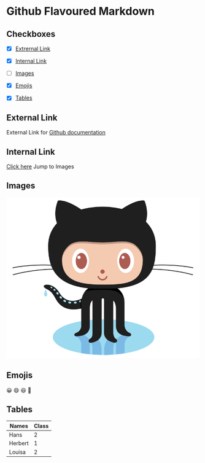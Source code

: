 # Github Flavoured Markdown
## Checkboxes
- [x] [Extrernal Link](#External-Link)
- [x] [Internal Link](#Internal-Link)
- [ ] [Images](#Images)
- [x] [Emojis](#Emojis)
- [x] [Tables](#Tables)



## External Link   
External Link for [Github documentation](https://help.github.com/en)

## Internal Link
[Click here](https://github.com/Shadow-Nic/authoring/blob/main/Images/logo.png) Jump to Images  

## Images

![Bild Katze](/Images/logo.png)

## Emojis
😀 😄 😆 🤣

## Tables

| Names | Class |
|------|-------|
|Hans  | 2     |
|Herbert  | 1  |
|Louisa | 2    |











